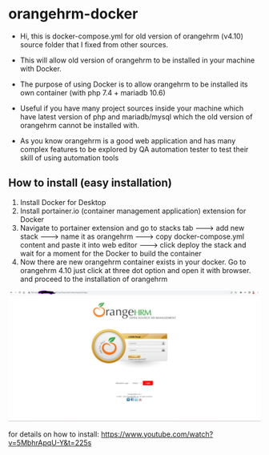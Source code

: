 # orangehrm-docker

- Hi, this is docker-compose.yml for old version of orangehrm (v4.10) source folder that I fixed from other sources. 

- This will allow old version of orangehrm to be installed in your machine with Docker.

- The purpose of using Docker is to allow orangehrm to be installed its own container (with php 7.4 + mariadb 10.6)

- Useful if you have many project sources inside your machine which have latest version of php and mariadb/mysql which the old version of orangehrm cannot be installed    with.

- As you know orangehrm is a good web application and has many complex features to be explored by QA automation tester to test their skill of using automation tools

## How to install (easy installation)

1. Install Docker for Desktop
2. Install portainer.io (container management application) extension for Docker
3. Navigate to portainer extension and go to stacks tab ---> add new stack ---> name it as orangehrm ---> copy docker-compose.yml content and paste it into web editor ---> click deploy the stack and wait for a moment for the Docker to build the container
4. Now there are new orangehrm container exists in your docker. Go to orangehrm 4.10 just click at three dot option and open it with browser. and proceed to the installation of orangehrm

![App Screenshot](https://github.com/azwanazlan/orangehrm-docker/blob/master/Screenshot%202022-09-21%20175802.png)

for details on how to install: https://www.youtube.com/watch?v=5MbhrApqU-Y&t=225s


